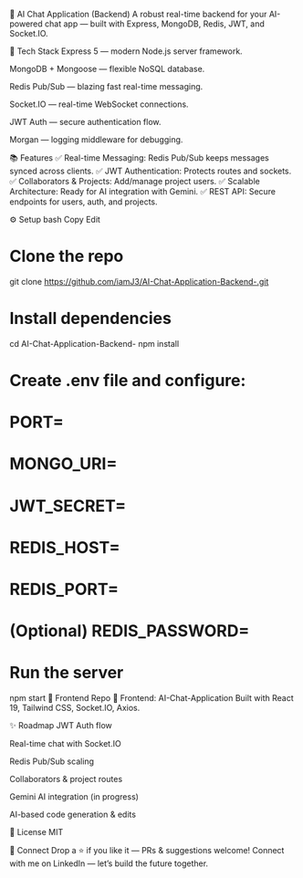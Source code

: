 🧠 AI Chat Application (Backend)
A robust real-time backend for your AI-powered chat app — built with Express, MongoDB, Redis, JWT, and Socket.IO.

🚀 Tech Stack
Express 5 — modern Node.js server framework.

MongoDB + Mongoose — flexible NoSQL database.

Redis Pub/Sub — blazing fast real-time messaging.

Socket.IO — real-time WebSocket connections.

JWT Auth — secure authentication flow.

Morgan — logging middleware for debugging.

📚 Features
✅ Real-time Messaging: Redis Pub/Sub keeps messages synced across clients.
✅ JWT Authentication: Protects routes and sockets.
✅ Collaborators & Projects: Add/manage project users.
✅ Scalable Architecture: Ready for AI integration with Gemini.
✅ REST API: Secure endpoints for users, auth, and projects.

⚙️ Setup
bash
Copy
Edit
# Clone the repo
git clone https://github.com/iamJ3/AI-Chat-Application-Backend-.git

# Install dependencies
cd AI-Chat-Application-Backend-
npm install

# Create .env file and configure:
# PORT=
# MONGO_URI=
# JWT_SECRET=
# REDIS_HOST=
# REDIS_PORT=
# (Optional) REDIS_PASSWORD=

# Run the server
npm start
🔗 Frontend Repo
🔗 Frontend: AI-Chat-Application
Built with React 19, Tailwind CSS, Socket.IO, Axios.

✨ Roadmap
 JWT Auth flow

 Real-time chat with Socket.IO

 Redis Pub/Sub scaling

 Collaborators & project routes

 Gemini AI integration (in progress)

 AI-based code generation & edits

📜 License
MIT

📣 Connect
Drop a ⭐ if you like it — PRs & suggestions welcome!
Connect with me on LinkedIn — let’s build the future together.

